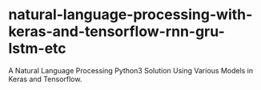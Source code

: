 # natural-language-processing-with-keras-and-tensorflow-rnn-gru-lstm-etc
A Natural Language Processing Python3 Solution Using Various Models in Keras and Tensorflow.

